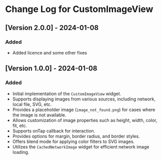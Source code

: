 # Change Log for CustomImageView

## [Version 2.0.0] - 2024-01-08

### Added
- Added licence and some other fixes


## [Version 1.0.0] - 2024-01-08

### Added
- Initial implementation of the `CustomImageView` widget.
- Supports displaying images from various sources, including network, local file, SVG, etc.
- Provides a placeholder image (`image_not_found.png`) for cases where the image is not available.
- Allows customization of image properties such as height, width, color, fit, etc.
- Supports onTap callback for interaction.
- Provides options for margin, border radius, and border styles.
- Offers blend mode for applying color filters to SVG images.
- Utilizes the `CachedNetworkImage` widget for efficient network image loading.

